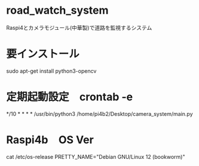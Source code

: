 # road_watch_system
Raspi4とカメラモジュール(中華製)で道路を監視するシステム

# 要インストール
sudo apt-get install python3-opencv

# 定期起動設定　crontab -e
*/10 * * * * /usr/bin/python3 /home/pi4b2/Desktop/camera_system/main.py

# Raspi4b　OS Ver
cat /etc/os-release
PRETTY_NAME="Debian GNU/Linux 12 (bookworm)"
